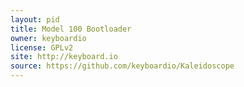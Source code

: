 ```yaml
---
layout: pid
title: Model 100 Bootloader
owner: keyboardio
license: GPLv2
site: http://keyboard.io
source: https://github.com/keyboardio/Kaleidoscope
---
```

